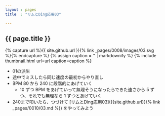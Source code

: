 ```yaml
---
layout : pages
title  : "リムとDing応用03"

---
```


## {{ page.title }}

{% capture url %}{{ site.github.url }}{% link _pages/0008/images/03.svg %}{% endcapture %}
{% assign caption = '' | markdownify %}
{% include thumbnail.html url=url caption=caption %}

* 01の派生
* 途中でミスしたら同じ速度の最初からやり直し
* BPM 80 から 240 に段階的にあげていく
  * 10 ずつ BPM をあげていって無理そうになったらできた速さから 5 ずつ、それでも無理なら 1 ずつとあげていく
* 240まで叩いたら、つづけて [リムとDing応用03]({{site.github.url}}{% link _pages/0010/03.md %}) をやってみよう
